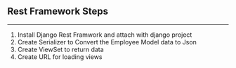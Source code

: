 ##  Rest Framework Steps
---------------------
1.  Install Django Rest Framwork and attach with django project
2.  Create Serializer to Convert the Employee Model data to Json
3.  Create ViewSet to return data
4.  Create URL for loading views

